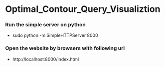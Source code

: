 # Optimal_Contour_Query_Visualiztion

### Run the simple server on python
- sudo python -m SimpleHTTPServer 8000

### Open the website by browsers with following url
- http://localhost:8000/index.html